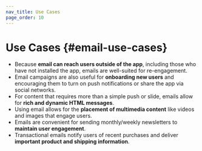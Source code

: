 ```yaml
---
nav_title: Use Cases
page_order: 10
---
```


# Use Cases {#email-use-cases}

- Because __email can reach users outside of the app__, including those who have not installed the app, emails are well-suited for re-engagement.
- Email campaigns are also useful for __onboarding new users__ and encouraging them to turn on push notifications or share the app via social networks.
- For content that requires more than a simple push or slide, emails allow for __rich and dynamic HTML messages__.
- Using email allows for the __placement of multimedia content__ like videos and images that engage users.
- Emails are convenient for sending monthly/weekly newsletters to __maintain user engagement__.
- Transactional emails notify users of recent purchases and deliver __important product and shipping information__.
